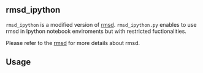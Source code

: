 ## rmsd_ipython

`rmsd_ipython` is a modified version of [rmsd](https://github.com/charnley/rmsd). `rmsd_ipython.py` enables to use rmsd in Ipython notebook enviroments but with restricted fuctionalities.

Please refer to the [rmsd](https://github.com/charnley/rmsd) for more details about rmsd.

## Usage



